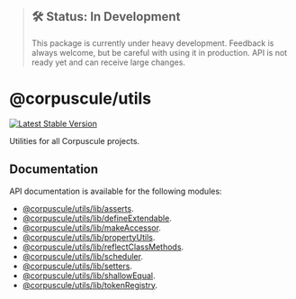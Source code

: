 > ## 🛠 Status: In Development
> This package is currently under heavy development. Feedback is always welcome, but be careful with
using it in production. API is not ready yet and can receive large changes.

# @corpuscule/utils
[![Latest Stable Version](https://img.shields.io/npm/v/@corpuscule/utils.svg)](https://www.npmjs.com/package/@corpuscule/utils)

Utilities for all Corpuscule projects.

## Documentation
API documentation is available for the following modules:
* [@corpuscule/utils/lib/asserts](https://corpusculejs.github.io/corpuscule/modules/_corpuscule_utils_lib_asserts.html).
* [@corpuscule/utils/lib/defineExtendable](https://corpusculejs.github.io/corpuscule/modules/_corpuscule_utils_lib_defineextendable.html).
* [@corpuscule/utils/lib/makeAccessor](https://corpusculejs.github.io/corpuscule/modules/_corpuscule_utils_lib_makeaccessor.html).
* [@corpuscule/utils/lib/propertyUtils](https://corpusculejs.github.io/corpuscule/modules/_corpuscule_utils_lib_propertyutils.html).
* [@corpuscule/utils/lib/reflectClassMethods](https://corpusculejs.github.io/corpuscule/modules/_corpuscule_utils_lib_reflectclassmethods.html).
* [@corpuscule/utils/lib/scheduler](https://corpusculejs.github.io/corpuscule/modules/_corpuscule_utils_lib_scheduler.html).
* [@corpuscule/utils/lib/setters](https://corpusculejs.github.io/corpuscule/modules/_corpuscule_utils_lib_setters.html).
* [@corpuscule/utils/lib/shallowEqual](https://corpusculejs.github.io/corpuscule/modules/_corpuscule_utils_lib_shallowequal.html).
* [@corpuscule/utils/lib/tokenRegistry](https://corpusculejs.github.io/corpuscule/modules/_corpuscule_utils_lib_tokenregistry.html).